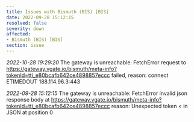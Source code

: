 ```yaml
---
title: Issues with Bismuth (BIS) [BIS]
date: 2022-09-28 15:12:15
resolved: false
severity: down
affected:
- Bismuth (BIS) [BIS]
section: issue
---
```


*2022-10-28 19:29:20* The gateway is unreachable: FetchError request to https://gateway.vgate.io/bismuth/meta-info?tokenId=tti_e80bcafb642ce4898857eccc failed, reason: connect ETIMEDOUT 188.114.96.3:443

*2022-09-28 15:12:15* The gateway is unreachable: FetchError invalid json response body at https://gateway.vgate.io/bismuth/meta-info?tokenId=tti_e80bcafb642ce4898857eccc reason: Unexpected token < in JSON at position 0
